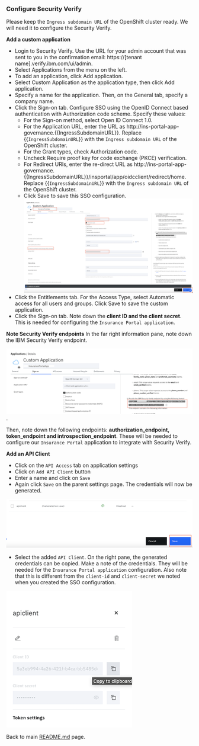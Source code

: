 ### Configure Security Verify

Please keep the `Ingress subdomain URL` of the OpenShift cluster ready. We will need it to configure the Security Verify.

**Add a custom application**
- Login to Security Verify. Use the URL for your admin account that was sent to you in the confirmation email: https://[tenant name].verify.ibm.com/ui/admin.
- Select Applications from the menu on the left.
- To add an application, click Add application.
- Select Custom Application as the application type, then click Add application.
- Specify a name for the application. Then, on the General tab, specify a company name.
- Click the Sign-on tab. Configure SSO using the OpenID Connect based authentication with Authorization code scheme. Specify these values:
  - For the Sign-on method, select Open ID Connect 1.0.
  - For the Application URL, enter the URL as http://ins-portal-app-governance.{{IngressSubdomainURL}}. Replace {{`IngressSubdomainURL`}} with the `Ingress subdomain URL` of the OpenShift cluster. 
  - For the Grant types, check Authorization code.
  - Uncheck Require proof key for code exchange (PKCE) verification.
  - For Redirect URIs, enter the re-direct URL as http://ins-portal-app-governance.{{IngressSubdomainURL}}/insportal/app/oidcclient/redirect/home. Replace {{`IngressSubdomainURL`}} with the `Ingress subdomain URL` of the OpenShift cluster.
  - Click Save to save this SSO configuration.
![Configure SSO](./images/configure-sso.png)
- Click the Entitlements tab. For the Access Type, select Automatic access for all users and groups. Click Save to save the custom application.
- Click the Sign-on tab. Note down the **client ID and the client secret**. This is needed for configuring the `Insurance Portal application`.

**Note Security Verify endpoints**
In the far right information pane, note down the IBM Security Verify endpoint.

![Note endpoint](./images/note-endpoint.png).

Then, note down the following endpoints: **authorization_endpoint, token_endpoint and introspection_endpoint**. These will be needed to configure our `Insurance Portal` application to integrate with Security Verify.

**Add an API Client**
- Click on the `API Access` tab on application settings
- Click on `Add API Client` button
- Enter a name and click on `Save`
- Again click `Save` on the parent settings page. The credentials will now be generated.

![Save API Client](./images/save-api-client.png)
- Select the added `API Client`. On the right pane, the generated credentials can be copied. Make a note of the credentials. They will be needed for the `Insurance Portal application` configuration. Also note that this is different from the `client-id` and `client-secret` we noted when you created the SSO configuration. 

![Note API Client credentials](./images/note-api-client-credentials.png)

Back to main [README.md](README.md#3-configure-security-verify) page.
